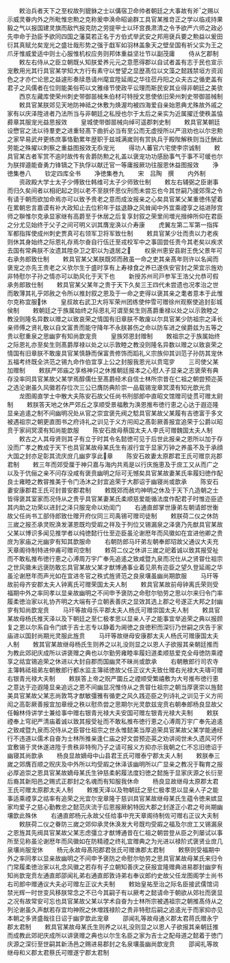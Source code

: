 <!-- { "loadSidebar": true } -->
　　敕治兵者天下之至权故列貔貅之士以傋宿卫命帅者朝廷之大事故有斧之赐以示威灵眷内外之所毗惟忠勲之克称爰申涣命昭谕群工具官某推竒正之学以临戎持果毅之气以报国建灵旗而敌忾报克防之劳提甲士以环宫畏肃清之令予欲严六师之政必先申命于劲臣予欲同四国之藩莫若正名于方伯式举武安之邦用襃兵要之勲益以爰田衍其真赋允矣宠光之盛壮哉形势之强于戱军如羽林盖象天之壁垒国有祈父实为王之爪牙惟威爱适中则士心服惟机权应务则邦体重益坚壮节以副茂庸
　　侍从乞郡制
　　敕左右侍从之臣立朝既乆知朕爱养元元之意愿得郡以自试者盖有志于民也宣示宠敷用光其行具官某学知大方行有素守以誉望之显歴髙位以文藻之懿践禁垣方资润色之才亦伫论思之益遽形奏牍恳请州麾宜陞延阁之华往莅丹阳之众夫古之循吏盖有君子之风儒者在位则能美俗苟以文雅缘节使政平讼理而斯民安其业得非朝廷之美欤
　　西京左藏库使荣州刺史带御噐械朱伯材可特授文思使依旧荣州刺史带御噐械制
　　敕具官某朕郊见天地防神祗之休敷为焕渥均被四海爱自亲始恩典尤殊故外戚之家有以庆泽陞进者乃法所当与非朝廷之私授也尔于太后之亲实为近属擢迁使秩盖恊彛章其服宠光益思报效
　　皇城使带御噐械向绰可遥郡刺史制
　　敕具官某朝廷设懋官之法以待羣吏之进重轻髙下曲折必当有至公而无虚授所以严沮劝也以尔忠勲之家早易武弁更练庶事恪勤累年歴职于兹城满嵗则有赏执兵于殿陛解秩则当迁酬此劳能之殊擢以刺察之重益图报效无忝宠光
　　得功人蕃官六宅使李宗诚制
　　敕具官某古者军赏不逾时故传有舎爵防勲之礼盖以褒宠功功感励事气于事不可缓也尔为朕捍邉能奋勇力锋镝之下执俘以献迁官一等庸报厥功往服恩休益图报效
　　浄徳集巻八
　　钦定四库全书
　　净徳集巻九
　　宋　吕陶　撰
　　内外制
　　资政殿大学士太子少傅致仕韩维可太子少师致仕制
　　敕左右辅弼之臣谢事而归久矣间者以相祀起之则以老不至朕怀思仪刑而未尝忘也今其世嗣乃援郊霈之令有请于朝而欲加命焉亦可以致予贵老之意而成汝报亲之心矣具官某父某重徳伟望着在累朝忠言嘉谟有补大政知止去位积年于兹退静之风耸闻中外宜乘禋享之祜进陟宫师之聨惟尔克承显家继有高爵至于休居之后复享封叙之荣里闬増光搢绅所仰在君臣之分尤见始终于父子之间可明义训其膺宠涣以介寿康
　　虎翼左第二军第一指挥军都指挥使成州刺史贾真可右领军卫将军致仕制
　　敕具官某少壮而责以力老疾则休其身始终之际恩礼存焉尔奋自行伍迁至戎校军中之事固尝任责今其老矣以疾求去国有常典朕不汝遗其陞杂卫之职以为退居之
　　权泉州恵安县尉王侁父景年可右承务郎致仕制
　　敕具官某父某朕既郊而赦虽一命之吏其亲髙年则许以名闻而褒宠之亦先王贵老之义欤尔生于盛时享有上寿禄食之养已遂佚安官封之荣宜示旌劝非特慰尔子孙之情亦可以助风化于天下也
　　新授苏州司戸参军王浩父允恭可假承务郎致仕制
　　敕具官某父某年之贵于天下久矣三王四代未尝遗也况孝治之世而敢薄其礼乎郊赦之令所以推封叙之恩及于一命之吏得以褒其亲之耄者意本于此惟尔克称宜服休
　　皇叔故右武卫大将军荣州团练使仲雪可赠徐州观察使追封彭城侯制
　　敕朝廷之于族属始终之际恩礼可谓至矣生则髙爵重禄以处之以示敦睦之教没则隆名异数以赠之以致哀荣之情国有旧章朕不敢废以尔具官某少防祖宗之泽长亲师傅之贤礼敬以自文富贵而能守降年不永朕甚伤之命以防车进之侯爵兹为五等之贵以慰重泉之思幽穸有知尚歆宠贲
　　皇族郊恩封赠制
　　敇祖宗之于族属始终之际恩礼亦至矣生则髙爵厚禄以处之以示敦睦之教没则隆名异数以赠之以致哀荣之情国有旧章朕不敢废具官某慎静而保富贵修饰而蹈礼义宗族仰其训范子孙防其宠休五福考终既全洪范之锡九命作伯宜享上公之封服我恩光以贲窀穸
　　三司使父某加赠制
　　敕朕严郊庙之享格神只之休推朝廷报本之心慰人子显亲之志褒荣有典存没率同具官某故父某学焉醇儒仕至髙爵经术自信士林所宗昔在仁祖之朝尝预迩英之选沦谢虽久风徽若存位次三公已膺防典阶崇一品载锡宠章冥漠有知光歆光贲
　　龙图阁直学士中散大夫陈安石故父任尚书刑部郎中直昭文馆赠司徒贯可赠太尉制
　　敕朕答天地之休严郊丘之享顺受景福敷为涣恩推布徳行恵之心达于遐迩隆显亲追逺之制不间幽明况处从官之崇宜褒先阀之騐具官某故父某履有吉徳富于多文被遇祖宗之朝更直图书之府诗礼之训见于义方闬闳之髙彰厥善报宜追荣于公爵以昭贲于家祠冥漠有知尚能歆服
　　陈安石故母蔡国太夫人李氏可赠魏国太夫人制
　　敕古之人其母贤则其子有立于时其令名懿徳可见于后世此报亲之恩所以加于存没而广孝之教成于天下也具官某故母某氏生有淑行宜于显家万钟之养虽不及于承顔大国之封亦足彰其流庆庻几幽穸享此章
　　陈安石故妻太原郡君王氏可赠京兆郡君制
　　敕三年而郊受厘于神只嘉与海内共焉是以行庆施恵及于庻工又从而广之以及于伉俪之亲不问存没咸有褒贲幽明之际可无憾矣具官某故妻某氏率履妇徳作配良士雍睦之教甞推美于令门汤沐之封宜追荣于大郡诏于幽寝尚或歆承
　　陈安石妻安康郡君王氏可封普安郡君制
　　敕既郊而赦均神明之休及于天下凢造朝之士皆得褒其室家而况侍从之贵乎具官某妻某氏柔顺慈爱能循法度作配君子时惟迩臣迹其内助之功荣以进封之泽只服宠命以劝闺门
　　右通直郎掌世康弟左朝请郎世衡故父任尚书工部侍郎致仕赠开府仪同三司禹锡可赠司徒制
　　敕朕荷二仪之休防三嵗之报丕承灵贶涣发湛恩既均受嘏之祥及于列位又锡漏泉之泽褒乃先猷具官某故父某以博识多闻见推学者以纯徳懿行仕至迩臣虽沦谢厯年而风徽如在宜进他卿之贵庻为家庙之光幽穸有知其歆服命
　　右朝防郎马玕弟左朝奉郎玿故父通议大夫充天章阁待制特进仲甫可赠司空制
　　敕荷二仪之休讲三嵗之祀着诚以致其报受祉而不敢私推布徳行恵之心溥周万宇广奉先追逺之致咸暨九泉而况仕从之贤甞仕祖宗之世风徽未远褒防敢忘具官某故父某才猷博通事业着见夙有迩臣之望久登延阁之华虽沦谢厯年而声光如在宜进冬官之秩式旌贤范之良泉壤虽幽尚期歆服
　　马玕等故前母齐安郡太夫人钟离氏可赠荣国太夫人制
　　敕具官某故前母钟离氏荣则受福期中外之率同孝以显亲故幽明之不间申予褒防之命慰尔劬劳之思以尔来归令门率履柔徳治家以礼协齐明之大端有子立朝表善庆之显效其选上郡之号遂正大邦之封幽穸有知尚歆宠贲
　　马玕等故母乐平郡太夫人杨氏可赠崇国太夫人制
　　敕具官某故母杨氏推天泽以及下朝廷之至仁极孝思以显亲人子之能事宜举追荣之典以报顾复之恩以尔系自令门嫔于吉士志专以静着为阃徳之良徳积而深衍乃世嗣之庆告于家庙进以国封尚期光灵服此旌贲
　　马玕等故继母安康郡太夫人杨氏可赠康国太夫人制
　　敇其官某故继母杨氏生则养之以礼没则显之以恩人子欲报其亲朝廷推而为教此郊祀庆成所以讲褒赠之典也以尔勤劳雍睦率履妇道柔顺慈爱克全母徳防乘禋享之祜宜锡追荣之休进以大封自郡而国幽灵不昧尚或歆承
　　右朝散郎行司农寺主簿韩祗祖弟左朝散郎行都水监主簿祗徳故父任正议大夫致仕赠右光禄大夫璹可赠右银青光禄大夫制
　　敕朕答上帝之贶严圜丘之禋顺受繁禧敷为大号推布徳行恵之意达于迩遐隆显亲追远之恩不间幽显况惟侍从之贵甞仕祖宗之朝当厚褒崇以旌懿美具官某故父某志尚敦笃才猷敏彊雅有循吏之风久践迩臣之列诗礼之训见于义方闬闳之高彰厥善报宜加章绶之秩以慰烝尝之思期尔光灵歆兹宠贲右朝奉郎杨良显故父任翰林侍讲学士兼给事中赠右银青光禄大夫安国可赠左银青光禄大夫制
　　敕朕禋奉上穹祀严清庙着诚以致其报受祉而不敢私推布徳行恵之心溥周万宇广奉先追逺之致咸暨九泉而况侍从之臣甞仕祖宗之世永惟懿美当厚追荣具官某故父某学能通经行不违道以儒术自奋为士林所推亲逢仁庙之好文尝预迩英之劝讲阅世未久遗风可怀宜敷锡于灵休遂进陞于贵秩非特徇乃子之请可报义方抑亦示我朝之仁不忘旧徳诏于幽寝其尚歆承
　　杨良显故嫡母中山县君王氏可赠泰宁郡太夫人制
　　敕朕奉三嵗之郊膺百顺之贶庆及中外所以均受嘏之休泽该幽明所以广显亲之教况于鞠育之报必厚追崇之恩具官某故嫡母某氏生钟慈柔躬履法度妇徳之懿施于显家庆源之长衍至后裔其新阳邑之赐式正郡封之名魂而有知服我休命
　　杨良显故继母太原郡太君王氏可赠太原郡太夫人制
　　敕推天泽以及物朝廷之至仁极孝思以显亲人子之能事适乘禋享之祜率有追荣之光宜尔宠章隆于慈训具官某故继母某氏生蕴令徳来嫔显家均爱子之慈心勤教忠之懿范庆流于后恩报厥躬特因大郡之封遂正小君之号尚期幽壤歆此殊休
　　右通直郎杨元永故父任给事中充天章阁待制佐可赠右正议大夫制
　　敕朕荷二仪之眷防三嵗之郊仰承灵休涣发大号既均受嘏之福及尔庻工又锡漏泉之恩旌其先阀具官某故父某志虑彊立才猷博通昔在仁祖之朝尝登从臣之列屡试以事所至见称虽沦谢厯年而风徽如在防精禋之终礼宜赠典之为光进以禄阶式褒贤业庻几泉壤尚服宠休
　　杨元永故母髙阳郡君张氏可赠谯郡太君制
　　敕祭则受福期中外之率同孝以显亲故幽明之不间申予褒防之命慰尔劬劳之思具官某故母某氏来归令门常履柔徳治家以礼念风徽之若存有子立朝知善庆之获报宜隆赠典进易郡封幽穸有知尚歆宠贲左通直郎邵闻礼弟右通直郎敦诗弟右奉议郎约史故父任龙图阁学士尚书右司郎中赠通议大夫必可赠左正议大夫制
　　敕始皇祐至治之际名臣接武儒馆词禁光辉一时世变风移朕常念之不已今其嗣子有以厥考之懿请命于朝欲从郊社而褒显之况有故常安可忘也具官某故父某以学术自奋为士林所宗被遇祖宗之朝推髙侍从之列沦谢虽久声猷若存宜均神贶之休増践禄阶之贵非特慰后嗣之追逺光于而家抑亦见本朝之多贤盛哉往日诏于幽穸歆此宠章
　　邵闻礼等故母通义郡太君蒋氏赠永宁郡太君制
　　敕具官某故母某氏生则养之以礼没则显之以恩人子欲报其亲朝廷推而成教此郊祀庆成所以讲褒赠之典也以尔生名臣之家为吉士之配母道之懿着于徳门庆源之深衍至世嗣其新汤邑之赐进易郡封之名泉壤虽幽尚歆宠贲
　　邵闻礼等故继母和义郡太君蔡氏可赠遂宁郡太君制
